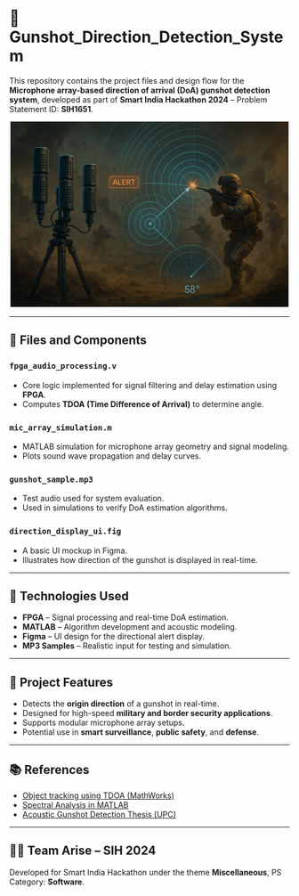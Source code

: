 # 🎯 Gunshot_Direction_Detection_System

This repository contains the project files and design flow for the **Microphone array-based direction of arrival (DoA) gunshot detection system**, developed as part of **Smart India Hackathon 2024** – Problem Statement ID: **SIH1651**.

<p align="center">
  <img src="./A_digital_painting_depicts_a_gunshot_detection_sys.png" alt="Gunshot Detection System" width="500"/>
</p>

---

## 📁 Files and Components

### `fpga_audio_processing.v`
- Core logic implemented for signal filtering and delay estimation using **FPGA**.
- Computes **TDOA (Time Difference of Arrival)** to determine angle.

### `mic_array_simulation.m`
- MATLAB simulation for microphone array geometry and signal modeling.
- Plots sound wave propagation and delay curves.

### `gunshot_sample.mp3`
- Test audio used for system evaluation.
- Used in simulations to verify DoA estimation algorithms.

### `direction_display_ui.fig`
- A basic UI mockup in Figma.
- Illustrates how direction of the gunshot is displayed in real-time.

---

## 🔧 Technologies Used

- **FPGA** – Signal processing and real-time DoA estimation.
- **MATLAB** – Algorithm development and acoustic modeling.
- **Figma** – UI design for the directional alert display.
- **MP3 Samples** – Realistic input for testing and simulation.

---

## 🧪 Project Features

- Detects the **origin direction** of a gunshot in real-time.
- Designed for high-speed **military and border security applications**.
- Supports modular microphone array setups.
- Potential use in **smart surveillance**, **public safety**, and **defense**.

---

## 📚 References

- [Object tracking using TDOA (MathWorks)](https://www.mathworks.com/help/fusion/ug/object-tracking-using-time-difference-of-arrival.html)
- [Spectral Analysis in MATLAB](https://www.mathworks.com/help/matlab/math/basic-spectral-analysis.html)
- [Acoustic Gunshot Detection Thesis (UPC)](https://upcommons.upc.edu/bitstream/2117/344221/2/TFG-Carlos_Vidal.pdf)

---

## 🧑‍💻 Team Arise – SIH 2024
Developed for Smart India Hackathon under the theme **Miscellaneous**, PS Category: **Software**.
